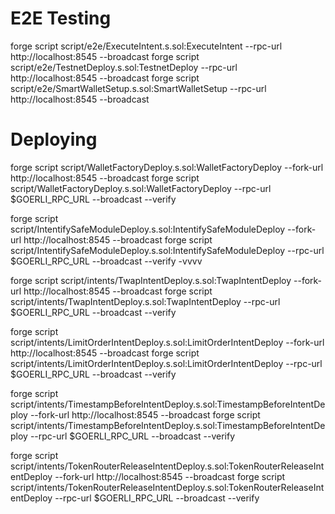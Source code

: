 # E2E Testing
forge script script/e2e/ExecuteIntent.s.sol:ExecuteIntent --rpc-url http://localhost:8545 --broadcast
forge script script/e2e/TestnetDeploy.s.sol:TestnetDeploy --rpc-url http://localhost:8545 --broadcast
forge script script/e2e/SmartWalletSetup.s.sol:SmartWalletSetup --rpc-url http://localhost:8545 --broadcast

# Deploying

forge script script/WalletFactoryDeploy.s.sol:WalletFactoryDeploy --fork-url http://localhost:8545 --broadcast forge script
script/WalletFactoryDeploy.s.sol:WalletFactoryDeploy --rpc-url $GOERLI_RPC_URL --broadcast --verify

forge script script/IntentifySafeModuleDeploy.s.sol:IntentifySafeModuleDeploy --fork-url http://localhost:8545 --broadcast forge script
script/IntentifySafeModuleDeploy.s.sol:IntentifySafeModuleDeploy --rpc-url $GOERLI_RPC_URL --broadcast --verify -vvvv

forge script script/intents/TwapIntentDeploy.s.sol:TwapIntentDeploy --fork-url http://localhost:8545 --broadcast forge script
script/intents/TwapIntentDeploy.s.sol:TwapIntentDeploy --rpc-url $GOERLI_RPC_URL --broadcast --verify

forge script script/intents/LimitOrderIntentDeploy.s.sol:LimitOrderIntentDeploy --fork-url http://localhost:8545 --broadcast forge script
script/intents/LimitOrderIntentDeploy.s.sol:LimitOrderIntentDeploy --rpc-url $GOERLI_RPC_URL --broadcast --verify

forge script script/intents/TimestampBeforeIntentDeploy.s.sol:TimestampBeforeIntentDeploy --fork-url http://localhost:8545 --broadcast forge script
script/intents/TimestampBeforeIntentDeploy.s.sol:TimestampBeforeIntentDeploy --rpc-url $GOERLI_RPC_URL --broadcast --verify

forge script script/intents/TokenRouterReleaseIntentDeploy.s.sol:TokenRouterReleaseIntentDeploy --fork-url http://localhost:8545 --broadcast forge script
script/intents/TokenRouterReleaseIntentDeploy.s.sol:TokenRouterReleaseIntentDeploy --rpc-url $GOERLI_RPC_URL --broadcast --verify
